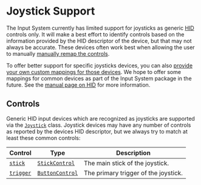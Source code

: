 # Joystick Support

The Input System currently has limited support for joysticks as generic [HID](HID.md) controls only. It will make a best effort to identify controls based on the information provided by the HID descriptor of the device, but that may not always be accurate. These devices often work best when allowing the user to manually [manually remap the controls](HowDoI.md#-create-a-ui-to-rebind-input-in-my-game).

To offer better support for specific joysticks devices, you can also [provide your own custom mappings for those devices](HowDoI.md#-create-my-own-custom-devices). We hope to offer some mappings for common devices as part of the Input System package in the future.  See the [manual page on HID](HID.md) for more information.

## Controls

Generic HID input devices which are recognized as joysticks are supported via the [`Joystick`](../api/UnityEngine.InputSystem.Joystick.html) class. Joystick devices may have any number of controls as reported by the devices HID descriptor, but we always try to match at least these common controls:

|Control|Type|Description|
|-------|----|-----------|
|[`stick`](api/UnityEngine.InputSystem.Joystick.html#UnityEngine_InputSystem_Joystick_stick)|[`StickControl`](../api/UnityEngine.InputSystem.Controls.StickControl.html)|The main stick of the joystick.|
|[`trigger`](api/UnityEngine.InputSystem.Joystick.html#UnityEngine_InputSystem_Joystick_trigger)|[`ButtonControl`](../api/UnityEngine.InputSystem.Controls.ButtonControl.html)|The primary trigger of the joystick.|
